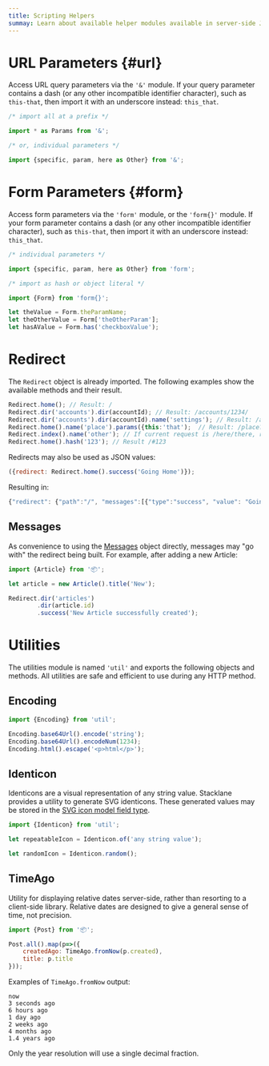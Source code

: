 ```yaml
---
title: Scripting Helpers
summay: Learn about available helper modules available in server-side JavaScript.
---
```


# URL Parameters {#url}

Access URL query parameters via the `'&'` module.
If your query parameter contains a dash (or any other incompatible identifier character),
such as `this-that`, then import it with an underscore instead: `this_that`.

```javascript
/* import all at a prefix */

import * as Params from '&';

/* or, individual parameters */

import {specific, param, here as Other} from '&';
```

# Form Parameters {#form}

Access form parameters via the `'form'` module,
or the  `'form{}'` module.
If your form parameter contains a dash (or any other incompatible identifier character),
such as `this-that`, then import it with an underscore instead: `this_that`.

```javascript
/* individual parameters */

import {specific, param, here as Other} from 'form';

/* import as hash or object literal */

import {Form} from 'form{}';

let theValue = Form.theParamName;
let theOtherValue = Form['theOtherParam'];
let hasAValue = Form.has('checkboxValue');
```

# Redirect

The `Redirect` object is already imported.
The following examples show the available methods and their result.

```javascript
Redirect.home(); // Result: /
Redirect.dir('accounts').dir(accountId); // Result: /accounts/1234/
Redirect.dir('accounts').dir(accountId).name('settings'); // Result: /accounts/1234/settings
Redirect.home().name('place').params({this:'that');  // Result: /place?this=that
Redirect.index().name('other'); // If current request is /here/there, result: /here/other
Redirect.home().hash('123'); // Result /#123
```

Redirects may also be used as JSON values:

```javascript
({redirect: Redirect.home().success('Going Home')});
```

Resulting in:

```javascript
{"redirect": {"path":"/", "messages":[{"type":"success", "value": "Going Home"}]}
```

## Messages

As convenience to using the [Messages](/🗄/Article/scripting/messages.md) object directly,
messages may "go with" the redirect being built.
For example, after adding a new Article:

```javascript
import {Article} from '📦';

let article = new Article().title('New');

Redirect.dir('articles')
        .dir(article.id)
        .success('New Article successfully created');
```

# Utilities

The utilities module is named `'util'` and exports the following objects and methods.
All utilities are safe and efficient to use during any HTTP method.

## Encoding

```javascript
import {Encoding} from 'util';

Encoding.base64Url().encode('string');
Encoding.base64Url().encodeNum(1234);
Encoding.html().escape('<p>html</p>');
```

## Identicon

Identicons are a visual representation of any string value.
Stacklane provides a utility to generate SVG identicons.
These generated values may be stored in the
[SVG icon model field type](/🗄/Article/models/fields.md#svg-icon).

```javascript
import {Identicon} from 'util';

let repeatableIcon = Identicon.of('any string value');

let randomIcon = Identicon.random();
```

## TimeAgo

Utility for displaying relative dates server-side, rather than resorting to a client-side library.
Relative dates are designed to give a general sense of time, not precision.

```javascript
import {Post} from '📦';

Post.all().map(p=>({
    createdAgo: TimeAgo.fromNow(p.created),
    title: p.title
}));
```

Examples of `TimeAgo.fromNow` output:

`now`\
`3 seconds ago`\
`6 hours ago`\
`1 day ago`\
`2 weeks ago`\
`4 months ago`\
`1.4 years ago`

Only the year resolution will use a single decimal fraction.



